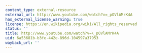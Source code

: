 ```yaml
---
content_type: external-resource
external_url: http://www.youtube.com/watch?v=_pOVlAMrK4A
has_external_license_warning: true
license: https://en.wikipedia.org/wiki/All_rights_reserved
status: ''
title: http://www.youtube.com/watch?v=\_pOVlAMrK4A
uid: 6a53681b-b3fe-442e-896d-104597a37953
wayback_url: ''
---
```

